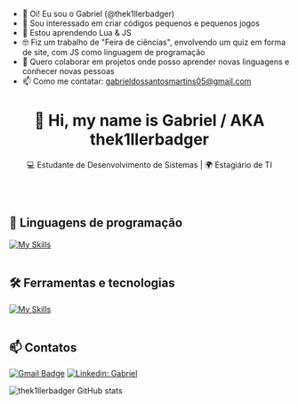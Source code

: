 - 👋 Oi! Eu sou o Gabriel (@thek1llerbadger)
- 👀 Sou interessado em criar códigos pequenos e pequenos jogos
- 🌱 Estou aprendendo Lua & JS
- 🤓 Fiz um trabalho de "Feira de ciências", envolvendo um quiz em forma de site, com JS como linguagem de programação 
- 💞️ Quero colaborar em projetos onde posso aprender novas linguagens e conhecer novas pessoas 
- 📫 Como me contatar: gabrieldossantosmartins05@gmail.com

<!---
thek1llerbadger/thek1llerbadger is a ✨ special ✨ repository because its `README.md` (this file) appears on your GitHub profile.
You can click the Preview link to take a look at your changes.
--->

<h1 align="center">👋 Hi, my name is Gabriel / AKA thek1llerbadger </h1>

<p align="center">
  💻 Estudante de Desenvolvimento de Sistemas | 🌍 Estagiário de TI
</p><br><br>


## 🚀 Linguagens de programação
[![My Skills](https://skillicons.dev/icons?i=javascript,lua,python)](https://skillicons.dev)<br><br>

## 🛠️ Ferramentas e tecnologias
[![My Skills](https://skillicons.dev/icons?i=vscode,github)](https://skillicons.dev)<br><br>

## 📫 Contatos

[![Gmail Badge](https://img.shields.io/badge/-gabrieldossantosmartins05@gmail.com-006bed?style=flat-square&logo=Gmail&logoColor=white&link=mailto:gabrieldossantosmartins05@gmail.com)](mailto:gabrieldossantosmartins05@gmail.com)
[![Linkedin: Gabriel](https://img.shields.io/badge/-Gabriel_Martins-blue?style=flat-square&logo=Linkedin&logoColor=white&link=https://https://www.linkedin.com/in/gabriel-martins-07a0b22b1/)](https://www.linkedin.com/in/gabriel-martins-07a0b22b1/)


![thek1llerbadger GitHub stats](https://github-readme-stats.vercel.app/api?username=thek1llerbadger&show_icons=true&theme=radical)
